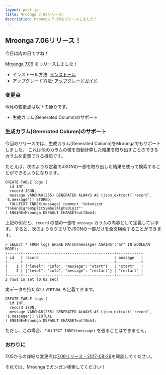 ```yaml
---
layout: post.ja
title: Mroonga 7.06リリース！
description: Mroonga 7.06をリリースしました！
---
```


## Mroonga 7.06リリース！

今日は肉の日ですね！

[Mroonga 7.06](/ja/docs/news.html#release-7-06) をリリースしました！

  * インストール方法: [インストール](/ja/docs/install.html)
  * アップグレード方法: [アップグレードガイド](/ja/docs/upgrade.html)

### 変更点

今月の変更点は以下の通りです。

  * 生成カラム(Generated Column)のサポート

### 生成カラム(Generated Column)のサポート

今回のリリースでは、生成カラム(Generated Column)をMroongaでもサポートしました。
これは他のカラムの値を自動計算した結果を取り出すことのできるカラムを定義できる機能です。

たとえば、次のような定義でJSONの一部を取り出した結果を使って検索することができるようになります。

    CREATE TABLE logs (
      id INT,
      record JSON,
      message VARCHAR(255) GENERATED ALWAYS AS (json_extract(`record`, '$.message')) STORED,
      FULLTEXT INDEX(message) comment 'tokenizer "TokenBigramSplitSymbolAlphaDigit"'
    ) ENGINE=Mroonga DEFAULT CHARSET=utf8mb4;

上記の例だと、`record` の値の一部を `message` カラムの内容として定義しています。
すると、次のようなクエリでJSONの一部だけを全文検索することができます。

    > SELECT * FROM logs WHERE MATCH(message) AGAINST("ar" IN BOOLEAN MODE);
    +------+-----------------------------------------+-----------+
    | id   | record                                  | message   |
    +------+-----------------------------------------+-----------+
    |    1 | {"level": "info", "message": "start"}   | "start"   |
    |    2 | {"level": "info", "message": "restart"} | "restart" |
    +------+-----------------------------------------+-----------+
    2 rows in set (0.02 sec)

実データを持たない `VIRTUAL` も定義できます。

    CREATE TABLE logs (
      id INT,
      record JSON,
      message VARCHAR(255) GENERATED ALWAYS AS (json_extract(`record`, '$.message')) VIRTUAL
    ) ENGINE=Mroonga DEFAULT CHARSET=utf8mb4;
    
ただし、この場合、`FULLTEXT INDEX(message)` を張ることはできません。

### おわりに

7.05からの詳細な変更点は[7.06リリース - 2017-08-29](/ja/docs/news.html#release-7-06)を確認してください。

それでは、Mroongaでガンガン検索してください！
